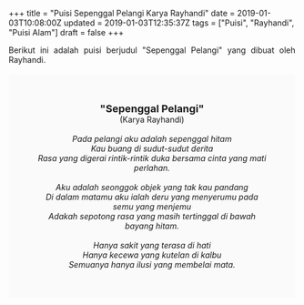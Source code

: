 +++
title = "Puisi Sepenggal Pelangi Karya Rayhandi"
date = 2019-01-03T10:08:00Z
updated = 2019-01-03T12:35:37Z
tags = ["Puisi", "Rayhandi", "Puisi Alam"]
draft = false
+++

<div dir="ltr" style="text-align: left;" trbidi="on"><div style="text-align: justify;">Berikut ini adalah puisi berjudul "Sepenggal Pelangi" yang dibuat oleh Rayhandi.</div><br /><div style="background: #FAFAFA; font-size: 14px; height: auto; margin: 0 auto; padding: 50px; text-align: center; width: auto;"><span style="font-size: 18px;"><b>"Sepenggal Pelangi"</b></span><br />(Karya Rayhandi)<br /><br /><i>Pada pelangi aku adalah sepenggal hitam<br />Kau buang di sudut-sudut derita<br />Rasa yang digerai rintik-rintik duka bersama cinta yang mati perlahan.<br /><br />Aku adalah seonggok objek yang tak kau pandang<br />Di dalam matamu aku ialah deru yang menyerumu pada semu yang menjemu<br />Adakah sepotong rasa yang masih tertinggal di bawah bayang hitam.<br /><br />Hanya sakit yang terasa di hati<br />Hanya kecewa yang kutelan di kalbu<br />Semuanya hanya ilusi yang membelai mata.</i> </div></div>
